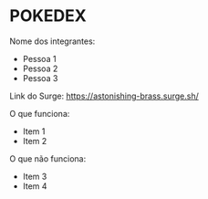 # POKEDEX

Nome dos integrantes: 
- Pessoa 1
- Pessoa 2
- Pessoa 3

Link do Surge: https://astonishing-brass.surge.sh/

O que funciona:
- Item 1
- Item 2

O que não funciona: 
- Item 3
- Item 4
